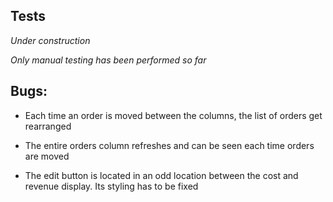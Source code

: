 ## Tests
*Under construction*

*Only manual testing has been performed so far*

## Bugs:

- Each time an order is moved between the columns, the list of orders get rearranged

- The entire orders column refreshes and can be seen each time orders are moved

- The edit button is located in an odd location between the cost and revenue display. Its styling has to be fixed
